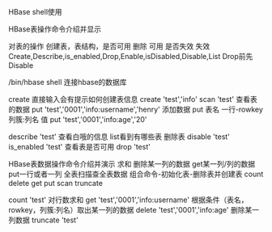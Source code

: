 HBase shell使用

HBase表操作命令介绍并显示

对表的操作
创建表，表结构，是否可用 删除 可用 是否失效 失效  
Create,Describe,is_enabled,Drop,Enable,isDisabled,Disable,List
Drop前先Disable

/bin/hbase shell 连接hbase的数据库

create 直接输入会有提示如何创建表信息
create 'test','info'
scan 'test' 查看表的数据
put 'test','0001','info:username','henry'  添加数据 put 表名 一行-rowkey 列簇:列名 值
put 'test','0001','info:age','20' 

describe 'test' 查看白哦的信息
list看到有哪些表
删除表
disable 'test'
is_enabled 'test' 查看表是否可用
drop 'test'

HBase表数据操作命令介绍并演示
求和 删除某一列的数据 get某一列/列的数据 put一行或者一列 全表扫描查全表数据  组合命令-初始化表-删除表并创建表
count delete get put scan truncate

count 'test' 对行数求和
get 'test','0001','info:username' 根据条件（表名，rowkey，列簇:列名）取出某一列的数据
delete 'test','0001','info:age' 删除某一列数据
truncate 'test' 
